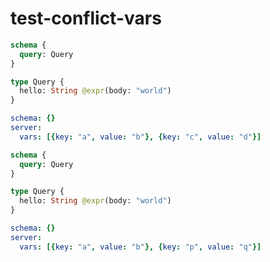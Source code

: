# test-conflict-vars

```graphql @config
schema {
  query: Query
}

type Query {
  hello: String @expr(body: "world")
}
```

```yml @file:config.yml
schema: {}
server:
  vars: [{key: "a", value: "b"}, {key: "c", value: "d"}]
```

```graphql @config
schema {
  query: Query
}

type Query {
  hello: String @expr(body: "world")
}
```

```yml @file:config.yml
schema: {}
server:
  vars: [{key: "a", value: "b"}, {key: "p", value: "q"}]
```
